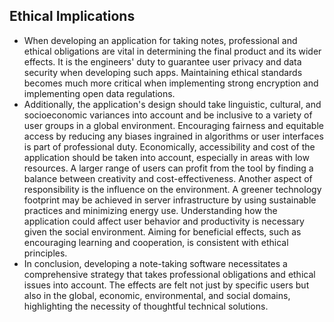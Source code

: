 ## Ethical Implications
- When developing an application for taking notes, professional and ethical obligations are vital in determining the final product and its wider effects. It is the engineers' duty to guarantee user privacy and data security when developing such apps. Maintaining ethical standards becomes much more critical when implementing strong encryption and implementing open data regulations.
- Additionally, the application's design should take linguistic, cultural, and socioeconomic variances into account and be inclusive to a variety of user groups in a global environment. Encouraging fairness and equitable access by reducing any biases ingrained in algorithms or user interfaces is part of professional duty. Economically, accessibility and cost of the application should be taken into account, especially in areas with low resources. A larger range of users can profit from the tool by finding a balance between creativity and cost-effectiveness. Another aspect of responsibility is the influence on the environment. A greener technology footprint may be achieved in server infrastructure by using sustainable practices and minimizing energy use. Understanding how the application could affect user behavior and productivity is necessary given the social environment. Aiming for beneficial effects, such as encouraging learning and cooperation, is consistent with ethical principles.
- In conclusion, developing a note-taking software necessitates a comprehensive strategy that takes professional obligations and ethical issues into account. The effects are felt not just by specific users but also in the global, economic, environmental, and social domains, highlighting the necessity of thoughtful technical solutions.

